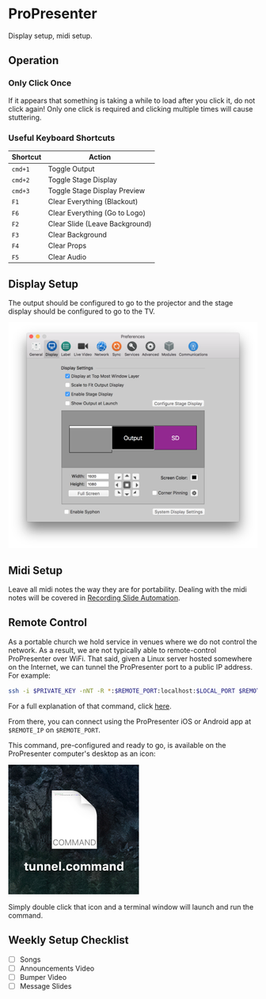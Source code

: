 # ProPresenter

Display setup, midi setup.

## Operation

### Only Click Once

If it appears that something is taking a while to load after you click it, do not click again! Only one click is required and clicking multiple times will cause stuttering.

### Useful Keyboard Shortcuts

| Shortcut | Action                         |
| -------- | ------------------------------ |
| `cmd+1`  | Toggle Output                  |
| `cmd+2`  | Toggle Stage Display           |
| `cmd+3`  | Toggle Stage Display Preview   |
| `F1`     | Clear Everything (Blackout)    |
| `F6`     | Clear Everything (Go to Logo)  |
| `F2`     | Clear Slide (Leave Background) |
| `F3`     | Clear Background               |
| `F4`     | Clear Props                    |
| `F5`     | Clear Audio                    |


## Display Setup

The output should be configured to go to the projector and the stage display should be configured to go to the TV.

![Display Settings](./images/propresenter/display-settings.png)

## Midi Setup

Leave all midi notes the way they are for portability. Dealing with the midi notes will be covered in [Recording Slide Automation](recording-slide-automation.md).

## Remote Control

As a portable church we hold service in venues where we do not control the network. As a result, we are not typically able to remote-control ProPresenter over WiFi. That said, given a Linux server hosted somewhere on the Internet, we can tunnel the ProPresenter port to a public IP address. For example:

```sh
ssh -i $PRIVATE_KEY -nNT -R *:$REMOTE_PORT:localhost:$LOCAL_PORT $REMOTE_USER@$REMOTE_IP
```

For a full explanation of that command, click [here][explain-ssh].

From there, you can connect using the ProPresenter iOS or Android app at `$REMOTE_IP` on `$REMOTE_PORT`.

This command, pre-configured and ready to go, is available on the ProPresenter computer's desktop as an icon:

![tunnel.command](./images/tunnel.command.png)

Simply double click that icon and a terminal window will launch and run the command.

## Weekly Setup Checklist

* [ ] Songs
* [ ] Announcements Video
* [ ] Bumper Video
* [ ] Message Slides

[explain-ssh]: http://explainshell.com/explain?cmd=ssh+-i+%24PRIVATE_KEY+-nNT+-R+*%3A%24REMOTE_PORT%3Alocalhost%3A%24LOCAL_PORT+%24REMOTE_USER%40%24REMOTE_IP "ssh -i $PRIVATE_KEY -nNT -R *:$REMOTE_PORT:localhost:$LOCAL_PORT $REMOTE_USER@$REMOTE_IP"
